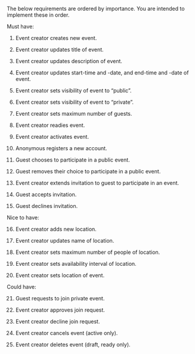 The below requirements are ordered by importance. You are intended to implement these in order.

Must have:

1) Event creator creates new event.

2) Event creator updates title of event.

3) Event creator updates description of event.

4) Event creator updates start-time and -date, and end-time and -date of event.

5) Event creator sets visibility of event to “public”.

6) Event creator sets visibility of event to “private”.

7) Event creator sets maximum number of guests.

8) Event creator readies event.

9) Event creator activates event.

10) Anonymous registers a new account.

11) Guest chooses to participate in a public event.

12) Guest removes their choice to participate in a public event.

13) Event creator extends invitation to guest to participate in an event.

14) Guest accepts invitation.

15) Guest declines invitation.

Nice to have:

16) Event creator adds new location.

17) Event creator updates name of location.

18) Event creator sets maximum number of people of location.

19) Event creator sets availability interval of location.

20) Event creator sets location of event.

Could have:

21) Guest requests to join private event.

22) Event creator approves join request.

23) Event creator decline join request.

24) Event creator cancels event (active only).

25) Event creator deletes event (draft, ready only).
